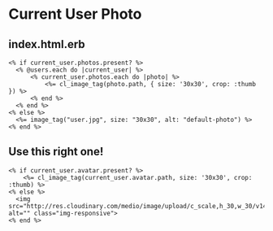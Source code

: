# Current User Photo

## index.html.erb

	<% if current_user.photos.present? %>
	  <% @users.each do |current_user| %>
	      <% current_user.photos.each do |photo| %>
	          <%= cl_image_tag(photo.path, { size: '30x30', crop: :thumb }) %>
	      <% end %>
	  <% end %>
	<% else %>
	  <%= image_tag("user.jpg", size: "30x30", alt: "default-photo") %>
	<% end %>

## Use this right one!

	<% if current_user.avatar.present? %>
    	<%= cl_image_tag(current_user.avatar.path, size: '30x30', crop: :thumb) %>
	<% else %>
	  <img src="http://res.cloudinary.com/medio/image/upload/c_scale,h_30,w_30/v1477035785/user_r8zlsq.jpg" alt="" class="img-responsive">
	<% end %>	